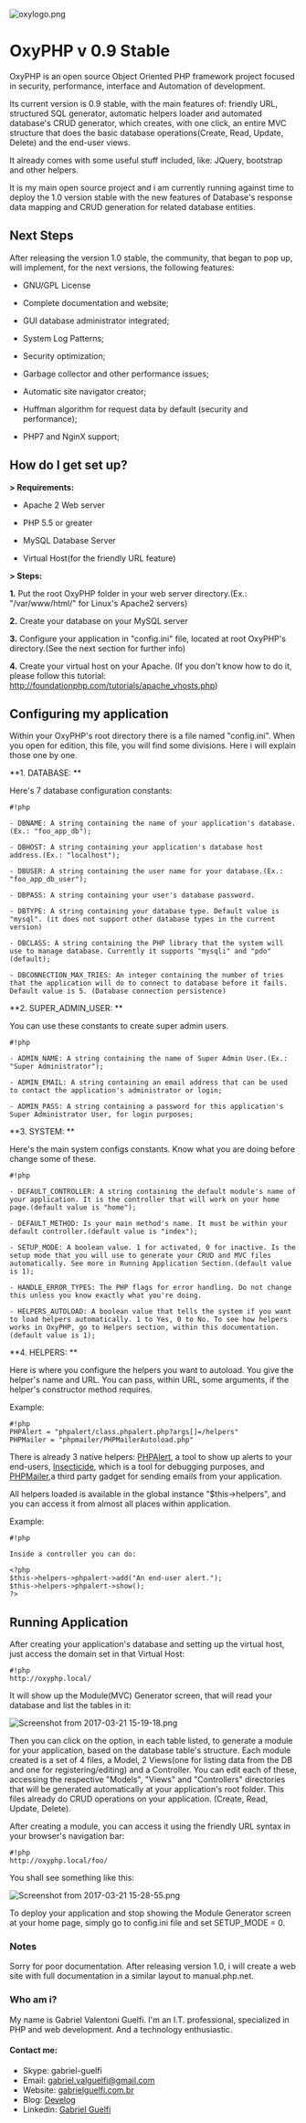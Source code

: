 ![oxylogo.png](https://bitbucket.org/repo/p6xdM7/images/2318018827-oxylogo.png)

# OxyPHP v 0.9 Stable #

OxyPHP is an open source Object Oriented PHP framework project focused in security, performance, interface and Automation of development.

Its current version is 0.9 stable, with the main features of: friendly URL, structured SQL generator, automatic helpers loader and automated database's CRUD generator, which creates, with one click, an entire MVC structure that does the basic database operations(Create, Read, Update, Delete) and the end-user views.

It already comes with some useful stuff included, like: JQuery, bootstrap and other helpers.

It is my main open source project and i am currently running against time to deploy the 1.0 version stable with the new features of Database's response data mapping and CRUD generation for related database entities.



## Next Steps ##


After releasing the version 1.0 stable, the community, that began to pop up, will implement, for the next versions, the following features:

- GNU/GPL License

- Complete documentation and website;

- GUI database administrator integrated;

- System Log Patterns;

- Security optimization;

- Garbage collector and other performance issues;

- Automatic site navigator creator;

- Huffman algorithm for request data by default (security and performance);

- PHP7 and NginX support;



## How do I get set up? ##


**> Requirements:**

- Apache 2 Web server

- PHP 5.5 or greater

- MySQL Database Server

- Virtual Host(for the friendly URL feature)


**> Steps:**

**1.** Put the root OxyPHP folder in your web server directory.(Ex.: "/var/www/html/" for Linux's Apache2 servers)

**2.** Create your database on your MySQL server

**3.** Configure your application in "config.ini" file, located at root OxyPHP's directory.(See the next section for further info)

**4.** Create your virtual host on your Apache. (If you don't know how to do it, please follow this tutorial: http://foundationphp.com/tutorials/apache_vhosts.php)



## Configuring my application ##

Within your OxyPHP's root directory there is a file named "config.ini". When you open for edition, this file, you will find some divisions. Here i will explain those one by one.

**1. DATABASE: ** 

Here's 7 database configuration constants:
```
#!php

- DBNAME: A string containing the name of your application's database.(Ex.: "foo_app_db");

- DBHOST: A string containing your application's database host address.(Ex.: "localhost");

- DBUSER: A string containing the user name for your database.(Ex.: "foo_app_db_user");

- DBPASS: A string containing your user's database password.

- DBTYPE: A string containing your database type. Default value is "mysql". (it does not support other database types in the current version)

- DBCLASS: A string containing the PHP library that the system will use to manage database. Currently it supports "mysqli" and "pdo"(default);

- DBCONNECTION_MAX_TRIES: An integer containing the number of tries that the application will do to connect to database before it fails. Default value is 5. (Database connection persistence)

```

**2. SUPER_ADMIN_USER: **

You can use these constants to create super admin users.

```
#!php

- ADMIN_NAME: A string containing the name of Super Admin User.(Ex.: "Super Administrator");

- ADMIN_EMAIL: A string containing an email address that can be used to contact the application's administrator or login;

- ADMIN_PASS: A string containing a password for this application's Super Administrator User, for login purposes;

```

**3. SYSTEM: **

Here's the main system configs constants. Know what you are doing before change some of these.

```
#!php

- DEFAULT_CONTROLLER: A string containing the default module's name of your application. It is the controller that will work on your home page.(default value is "home");

- DEFAULT_METHOD: Is your main method's name. It must be within your default controller.(default value is "index");

- SETUP_MODE: A boolean value. 1 for activated, 0 for inactive. Is the setup mode that you will use to generate your CRUD and MVC files automatically. See more in Running Application Section.(default value is 1);

- HANDLE_ERROR_TYPES: The PHP flags for error handling. Do not change this unless you know exactly what you're doing.

- HELPERS_AUTOLOAD: A boolean value that tells the system if you want to load helpers automatically. 1 to Yes, 0 to No. To see how helpers works in OxyPHP, go to Helpers section, within this documentation.(default value is 1);

```

**4. HELPERS: **

Here is where you configure the helpers you want to autoload. You give the helper's name and URL. You can pass, within URL, some arguments, if the helper's constructor method requires.

Example:
```
#!php
PHPAlert = "phpalert/class.phpalert.php?args[]=/helpers"
PHPMailer = "phpmailer/PHPMailerAutoload.php"
```
There is already 3 native helpers: [PHPAlert](https://bitbucket.org/gabriel-guelfi/php-alert), a tool to show up alerts to your end-users, [Insecticide](https://bitbucket.org/gabriel-guelfi/insecticide), which is a tool for debugging purposes, and [PHPMailer](https://github.com/PHPMailer/PHPMailer),a third party gadget for sending emails from your application.

All helpers loaded is available in the global instance "$this->helpers", and you can access it from almost all places within application.

Example:
```
#!php

Inside a controller you can do:

<?php
$this->helpers->phpalert->add("An end-user alert.");
$this->helpers->phpalert->show();
?>
```



## Running Application ##

After creating your application's database and setting up the virtual host, just access the domain set in that Virtual Host:

```
#!php
http://oxyphp.local/
```

It will show up the Module(MVC) Generator screen, that will read your database and list the tables in it:

![Screenshot from 2017-03-21 15-19-18.png](https://bitbucket.org/repo/p6xdM7/images/3280251291-Screenshot%20from%202017-03-21%2015-19-18.png)


Then you can click on the option, in each table listed, to generate a module for your application, based on the database table's structure. Each module created is a set of 4 files, a Model, 2 Views(one for listing data from the DB and one for registering/editing) and a Controller. You can edit each of these, accessing the respective "Models", "Views" and "Controllers" directories that will be generated automatically at your application's root folder. This files already do CRUD operations on your application. (Create, Read, Update, Delete).

After creating a module, you can access it using the friendly URL syntax in your browser's navigation bar:

```
#!php
http://oxyphp.local/foo/
```

You shall see something like this:

![Screenshot from 2017-03-21 15-28-55.png](https://bitbucket.org/repo/p6xdM7/images/1366632440-Screenshot%20from%202017-03-21%2015-28-55.png)

To deploy your application and stop showing the Module Generator screen at your home page, simply go to config.ini file and set SETUP_MODE = 0.



### Notes ###
Sorry for poor documentation. After releasing version 1.0, i will create a web site with full documentation in a similar layout to manual.php.net.



### Who am i? ###

My name is Gabriel Valentoni Guelfi. I'm an I.T. professional, specialized in PHP and web development. And a technology enthusiastic.

#### Contact me: ####
* Skype: gabriel-guelfi
* Email: gabriel.valguelfi@gmail.com
* Website: [gabrielguelfi.com.br](http://gabrielguelfi.com.br)
* Blog: [Develog](http://blog.gabrielguelfi.com.br)
* Linkedin: [Gabriel Guelfi](https://br.linkedin.com/in/gabriel-valentoni-guelfi-30ba8b4b)